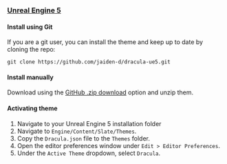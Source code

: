 ### [Unreal Engine 5](https://www.unrealengine.com/en-US/unreal-engine-5)

#### Install using Git

If you are a git user, you can install the theme and keep up to date by cloning the repo:

    git clone https://github.com/jaiden-d/dracula-ue5.git

#### Install manually

Download using the [GitHub .zip download](https://github.com/jaiden-d/dracula-ue5/archive/master.zip) option and unzip them.

#### Activating theme

1. Navigate to your Unreal Engine 5 installation folder
2. Navigate to `Engine/Content/Slate/Themes`.
3. Copy the `Dracula.json` file to the `Themes` folder.
4. Open the editor preferences window under `Edit > Editor Preferences`.
5. Under the `Active Theme` dropdown, select `Dracula`.
